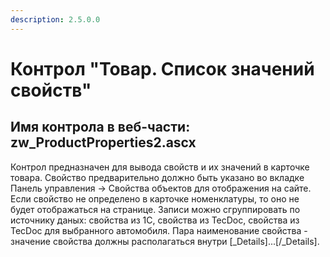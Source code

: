 ```yaml
---
description: 2.5.0.0
---
```


# Контрол "Товар. Список значений свойств"

## Имя контрола в веб-части: zw\_ProductProperties2.ascx

Контрол предназначен для вывода свойств и их значений в карточке товара. Свойство предварительно должно быть указано во вкладке Панель управления -&gt; Свойства объектов для отображения на сайте. Если свойство не определено в карточке номенклатуры, то оно не будет отображаться на странице. Записи можно сгруппировать по источнику даных: свойства из 1С, свойства из TecDoc, свойства из TecDoc для выбранного автомобиля. Пара наименование свойства - значение свойства должны располагаться внутри \[\_Details\]...\[/\_Details\].

